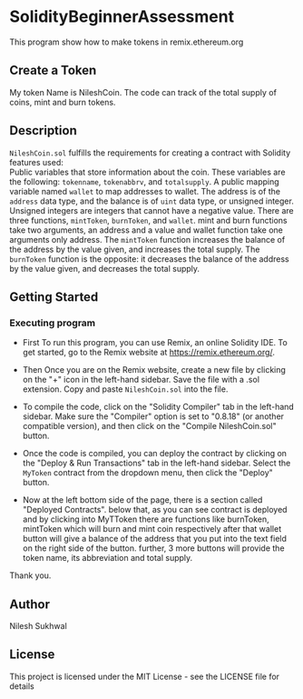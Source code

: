 # SolidityBeginnerAssessment
This program show how to make tokens in remix.ethereum.org 

## Create a Token
My token Name is NileshCoin.
The code can track of the total supply of coins, mint and burn tokens. 

## Description

`NileshCoin.sol` fulfills the requirements for creating a contract with Solidity features used:
\
Public variables that store information about the coin. These variables are the following: `tokenname`, `tokenabbrv`, and `totalsupply`. A public mapping variable named `wallet` to map addresses to wallet. The address is of the `address` data type, and the balance is of `uint` data type, or unsigned integer.
Unsigned integers are integers that cannot have a negative value.
There are three functions, `mintToken`, `burnToken`, and `wallet`. 
mint and burn functions take two arguments, an address and a value and wallet function take one arguments only address.
The `mintToken` function increases the balance of the address by the value given, and increases the total supply.
The `burnToken` function is the opposite: it decreases the balance of the address by the value given, and decreases the total supply.

## Getting Started

### Executing program

- First To run this program, you can use Remix, an online Solidity IDE. To get started, go to the Remix website at https://remix.ethereum.org/.

- Then Once you are on the Remix website, create a new file by clicking on the "+" icon in the left-hand sidebar. Save the file with a .sol extension. Copy and paste `NileshCoin.sol` into the file.

- To compile the code, click on the "Solidity Compiler" tab in the left-hand sidebar. Make sure the "Compiler" option is set to "0.8.18" (or another compatible version), and then click on the "Compile NileshCoin.sol" button.

- Once the code is compiled, you can deploy the contract by clicking on the "Deploy & Run Transactions" tab in the left-hand sidebar. Select the `MyToken` contract from the dropdown menu, then click the "Deploy" button.

- Now at the left bottom side of the page, there is a section called "Deployed Contracts". below that, as you can see contract is deployed and by clicking into MyTToken there are functions like burnToken, mintToken which will burn and mint coin respectively after that wallet button will give a balance of the address that you put into the text field on the right side of the button. further, 3 more buttons will provide the token name, its abbreviation and total supply.

Thank you.

## Author

Nilesh Sukhwal

## License

This project is licensed under the MIT License - see the LICENSE file for details

